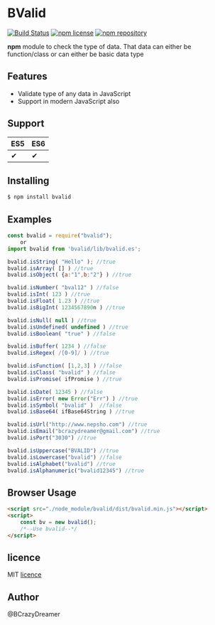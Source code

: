 # BValid
[![Build Status](https://travis-ci.org/nepsho/bvalid.svg?branch=master)](https://travis-ci.org/nepsho/bvalid)
[![npm license](https://img.shields.io/static/v1.svg?label=License&message=MIT&color=informational)](https://github.com/nepsho/bvalid/blob/master/LICENSE)
[![npm repository](https://img.shields.io/static/v1.svg?label=Repository&message=GitHub&color=yellow)](https://github.com/nepsho/bvalid)

**npm** module to check the type of data. That data can either be function/class or can either be basic data type
## Features
- Validate type of any data in JavaScript
- Support in modern JavaScript also

## Support
ES5 | ES6 |
--- | --- |
✔|✔|

## Installing
```bash
$ npm install bvalid
```

## Examples

```js
const bvalid = require("bvalid");
    or
import bvalid from 'bvalid/lib/bvalid.es';
```
```js
bvalid.isString( "Hello" ); //true
bvalid.isArray( [] ) //true
bvalid.isObject( {a:"1",b:"2"} ) //true

bvalid.isNumber( "bval12" ) //false
bvalid.isInt( 123 ) //true
bvalid.isFloat( 1.23 ) //true
bvalid.isBigInt( 1234567890n ) //true

bvalid.isNull( null ) //true
bvalid.isUndefined( undefined ) //true
bvalid.isBoolean( "true" ) //false

bvalid.isBuffer( 1234 )	//false
bvalid.isRegex( /[0-9]/ ) //true

bvalid.isFunction( [1,2,3] ) //false
bvalid.isClass( "bvalid" ) //false
bvalid.isPromise( ifPromise ) //true

bvalid.isDate( 12345 ) //false
bvalid.isError( new Error("Err") ) //true
bvalid.isSymbol( "bvalid" )  //false
bvalid.isBase64( ifBase64String ) //true

bvalid.isUrl("http://www.nepsho.com") //true
bvalid.isEmail("bcrazydreamer@gmail.com") //true
bvalid.isPort("3030") //true

bvalid.isUppercase("BVALID") //true
bvalid.isLowercase("bvalid") //false
bvalid.isAlphabet("bvalid") //true
bvalid.isAlphanumeric("bvalid12345") //true
```
## Browser Usage
```html
<script src="./node_module/bvalid/dist/bvalid.min.js"></script>
<script>
    const bv = new bvalid();
    /*--Use bvalid--*/
</script>
```

## licence
MIT [licence](https://opensource.org/licenses/MIT)

## Author
@BCrazyDreamer
